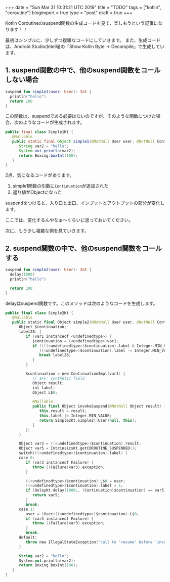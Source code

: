 +++
date = "Sun Mar 31 10:31:21 UTC 2019"
title = "TODO"
tags = ["kotlin", "coroutine"]
blogimport = true
type = "post"
draft = true
+++

Kotlin Coroutineのsuspend関数の生成コードを見て、楽しもうという記事になります！！

最初はシンプルに、少しずつ複雑なコードにしていきます。
また、生成コードは、Android Studio(Intellij)の「Show Kotlin Byte -> Decompile」で生成しています。

## 1. suspend関数の中で、他のsuspend関数をコールしない場合

```kotlin
suspend fun simple1(user: User): Int {
  println("hello")
  return 100
}
```

この関数は、suspendである必要はないのですが、そのような関数につけた場合、次のようなコードが生成されます。

```java
public final class Simple1Kt {
   @Nullable
   public static final Object simple1(@NotNull User user, @NotNull Continuation var1) {
      String var2 = "hello";
      System.out.println(var2);
      return Boxing.boxInt(100);
   }
}
```

2点、気になるコードがあります。

1. simple1関数の引数に`Continuation`が追加された
2. 返り値がObjectになった

suspendをつけると、入り口と出口、インプットとアウトプットの部分が変化します。

ここでは、変化するんやなぁ〜くらいに思っておいてください。

次に、もう少し複雑な例を見ていきます。

## 2. suspend関数の中で、他のsuspend関数をコールする

```kotlin
suspend fun simple2(user: User): Int {
  delay(1000)
  println("hello")

  return 100
}
```

delayはsuspend関数です。このメソッドは次のようなコードを生成します。

```kotlin
public final class Simple2Kt {
   @Nullable
   public static final Object simple2(@NotNull User user, @NotNull Continuation var1) {
      Object $continuation;
      label28: {
         if (var1 instanceof <undefinedtype>) {
            $continuation = (<undefinedtype>)var1;
            if ((((<undefinedtype>)$continuation).label & Integer.MIN_VALUE) != 0) {
               ((<undefinedtype>)$continuation).label -= Integer.MIN_VALUE;
               break label28;
            }
         }

         $continuation = new ContinuationImpl(var1) {
            // $FF: synthetic field
            Object result;
            int label;
            Object L$0;

            @Nullable
            public final Object invokeSuspend(@NotNull Object result) {
               this.result = result;
               this.label |= Integer.MIN_VALUE;
               return Simple2Kt.simple2((User)null, this);
            }
         };
      }

      Object var3 = ((<undefinedtype>)$continuation).result;
      Object var5 = IntrinsicsKt.getCOROUTINE_SUSPENDED();
      switch(((<undefinedtype>)$continuation).label) {
      case 0:
         if (var3 instanceof Failure) {
            throw ((Failure)var3).exception;
         }

         ((<undefinedtype>)$continuation).L$0 = user;
         ((<undefinedtype>)$continuation).label = 1;
         if (DelayKt.delay(1000L, (Continuation)$continuation) == var5) {
            return var5;
         }
         break;
      case 1:
         user = (User)((<undefinedtype>)$continuation).L$0;
         if (var3 instanceof Failure) {
            throw ((Failure)var3).exception;
         }
         break;
      default:
         throw new IllegalStateException("call to 'resume' before 'invoke' with coroutine");
      }

      String var2 = "hello";
      System.out.println(var2);
      return Boxing.boxInt(100);
   }
}
```
